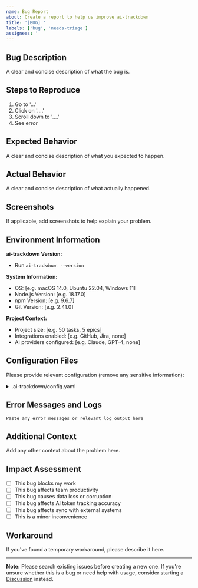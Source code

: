 ```yaml
---
name: Bug Report
about: Create a report to help us improve ai-trackdown
title: '[BUG] '
labels: ['bug', 'needs-triage']
assignees: ''
---
```


## Bug Description
A clear and concise description of what the bug is.

## Steps to Reproduce
1. Go to '...'
2. Click on '....'
3. Scroll down to '....'
4. See error

## Expected Behavior
A clear and concise description of what you expected to happen.

## Actual Behavior
A clear and concise description of what actually happened.

## Screenshots
If applicable, add screenshots to help explain your problem.

## Environment Information
**ai-trackdown Version:** 
- Run `ai-trackdown --version`

**System Information:**
- OS: [e.g. macOS 14.0, Ubuntu 22.04, Windows 11]
- Node.js Version: [e.g. 18.17.0]
- npm Version: [e.g. 9.6.7]
- Git Version: [e.g. 2.41.0]

**Project Context:**
- Project size: [e.g. 50 tasks, 5 epics]
- Integrations enabled: [e.g. GitHub, Jira, none]
- AI providers configured: [e.g. Claude, GPT-4, none]

## Configuration Files
Please provide relevant configuration (remove any sensitive information):

<details>
<summary>.ai-trackdown/config.yaml</summary>

```yaml
# Paste your config.yaml here (remove any secrets/tokens)
```

</details>

## Error Messages and Logs
```
Paste any error messages or relevant log output here
```

## Additional Context
Add any other context about the problem here.

## Impact Assessment
- [ ] This bug blocks my work
- [ ] This bug affects team productivity
- [ ] This bug causes data loss or corruption
- [ ] This bug affects AI token tracking accuracy
- [ ] This bug affects sync with external systems
- [ ] This is a minor inconvenience

## Workaround
If you've found a temporary workaround, please describe it here.

---

**Note:** Please search existing issues before creating a new one. If you're unsure whether this is a bug or need help with usage, consider starting a [Discussion](https://github.com/ai-tasktrack/ai-trackdown/discussions) instead.